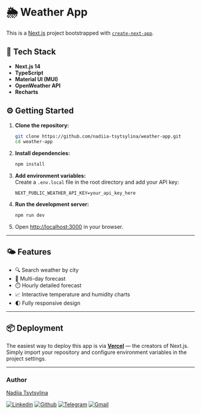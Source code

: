 # 🌦️ Weather App

This is a [Next.js](https://nextjs.org) project bootstrapped with [`create-next-app`](https://nextjs.org/docs/app/api-reference/cli/create-next-app).

## 🚀 Tech Stack

- **Next.js 14**
- **TypeScript**
- **Material UI (MUI)** 
- **OpenWeather API** 
- **Recharts**

## ⚙️ Getting Started

1. **Clone the repository:**
   ```bash
   git clone https://github.com/nadiia-tsytsylina/weather-app.git
   cd weather-app
   
2. **Install dependencies:**
   ```bash
   npm install
   ```

3. **Add environment variables:**  
   Create a `.env.local` file in the root directory and add your API key:
   ```
   NEXT_PUBLIC_WEATHER_API_KEY=your_api_key_here
   ```

4. **Run the development server:**
   ```bash
   npm run dev
   ```

5. Open [http://localhost:3000](http://localhost:3000) in your browser.

---

## 🌤️ Features

- 🔍 Search weather by city  
- 📅 Multi-day forecast  
- ⏱️ Hourly detailed forecast  
- 📈 Interactive temperature and humidity charts  
- 🌓 Fully responsive design  

---

## 📦 Deployment

The easiest way to deploy this app is via **[Vercel](https://vercel.com/)** — the creators of Next.js.  
Simply import your repository and configure environment variables in the project settings.

---

### Author

[Nadiia Tsytsylina](https://github.com/nadiia-tsytsylina)

[![Linkedin](https://img.shields.io/badge/LinkedIn-0077B5?style=for-the-badge&logo=linkedin&logoColor=white)](https://www.linkedin.com/in/nadiia-tsytsylina/)
[![Github](https://img.shields.io/badge/GitHub-100000?style=for-the-badge&logo=github&logoColor=white)](https://github.com/nadiia-tsytsylina)
[![Telegram](https://img.shields.io/badge/Telegram-2CA5E0?style=for-the-badge&logo=telegram&logoColor=white)](https://t.me/Nadiia_tsytsylina)
[![Gmail](https://img.shields.io/badge/Gmail-D14836?style=for-the-badge&logo=gmail&logoColor=white)](mailto:miniova95@gmail.com)

